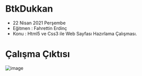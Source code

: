 # BtkDukkan
- 22 Nisan 2021 Perşembe 
- Eğitmen : Fahrettin Erdinç
- Konu : Html5 ve Css3 ile Web Sayfası Hazırlama Çalışması.
# Çalışma Çıktısı
![image](https://user-images.githubusercontent.com/77584301/115802668-006fd000-a3e8-11eb-8bd9-e903f8c2cb39.png)

